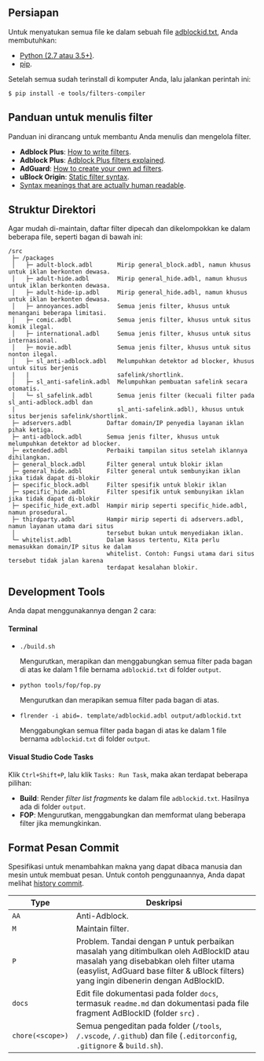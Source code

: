 ## Persiapan
Untuk menyatukan semua file ke dalam sebuah file [adblockid.txt](/output/adblockid.txt), Anda membutuhkan:

- [Python (2.7 atau 3.5+)](https://www.python.org/downloads/).
- [pip](https://pypi.org/project/pip/).

Setelah semua sudah terinstall di komputer Anda, lalu jalankan perintah ini:

`$ pip install -e tools/filters-compiler`



## Panduan untuk menulis filter

Panduan ini dirancang untuk membantu Anda menulis dan mengelola filter.

- **Adblock Plus**: [How to write filters](https://help.eyeo.com/en/adblockplus/how-to-write-filters).
- **Adblock Plus**: [Adblock Plus filters explained](https://adblockplus.org/filter-cheatsheet).
- **AdGuard**: [How to create your own ad filters](https://kb.adguard.com/en/general/how-to-create-your-own-ad-filters).
- **uBlock Origin**: [Static filter syntax](https://github.com/gorhill/uBlock/wiki/Static-filter-syntax).
- [Syntax meanings that are actually human readable](https://github.com/DandelionSprout/adfilt/blob/master/Wiki/SyntaxMeaningsThatAreActuallyHumanReadable.md).



## Struktur Direktori

Agar mudah di-maintain, daftar filter dipecah dan dikelompokkan ke dalam beberapa file, seperti bagan di bawah ini:

```
/src
 ├─ /packages
 │   ├─ adult-block.adbl       Mirip general_block.adbl, namun khusus untuk iklan berkonten dewasa.
 │   ├─ adult-hide.adbl        Mirip general_hide.adbl, namun khusus untuk iklan berkonten dewasa.
 │   ├─ adult-hide-ip.adbl     Mirip general_hide.adbl, namun khusus untuk iklan berkonten dewasa.
 │   ├─ annoyances.adbl        Semua jenis filter, khusus untuk menangani beberapa limitasi.
 │   ├─ comic.adbl             Semua jenis filter, khusus untuk situs komik ilegal.
 │   ├─ international.adbl     Semua jenis filter, khusus untuk situs internasional.
 │   ├─ movie.adbl             Semua jenis filter, khusus untuk situs nonton ilegal.
 │   ├─ sl_anti-adblock.adbl   Melumpuhkan detektor ad blocker, khusus untuk situs berjenis
 |   |                         safelink/shortlink.
 │   ├─ sl_anti-safelink.adbl  Melumpuhkan pembuatan safelink secara otomatis.
 │   └─ sl_safelink.adbl       Semua jenis filter (kecuali filter pada sl_anti-adblock.adbl dan
 |                             sl_anti-safelink.adbl), khusus untuk situs berjenis safelink/shortlink.
 ├─ adservers.adbl          Daftar domain/IP penyedia layanan iklan pihak ketiga.
 ├─ anti-adblock.adbl       Semua jenis filter, khusus untuk melumpuhkan detektor ad blocker.
 ├─ extended.adbl           Perbaiki tampilan situs setelah iklannya dihilangkan.
 ├─ general_block.adbl      Filter general untuk blokir iklan
 ├─ general_hide.adbl       Filter general untuk sembunyikan iklan jika tidak dapat di-blokir
 ├─ specific_block.adbl     Filter spesifik untuk blokir iklan
 ├─ specific_hide.adbl      Filter spesifik untuk sembunyikan iklan jika tidak dapat di-blokir
 ├─ specific_hide_ext.adbl  Hampir mirip seperti specific_hide.adbl, namun prosedural.
 ├─ thirdparty.adbl         Hampir mirip seperti di adservers.adbl, namun layanan utama dari situs
 │                          tersebut bukan untuk menyediakan iklan.
 └─ whitelist.adbl          Dalam kasus tertentu, Kita perlu memasukkan domain/IP situs ke dalam
                            whitelist. Contoh: Fungsi utama dari situs tersebut tidak jalan karena
                            terdapat kesalahan blokir.
```



## Development Tools

Anda dapat menggunakannya dengan 2 cara:
#### Terminal

- `./build.sh`

  Mengurutkan, merapikan dan menggabungkan semua filter pada bagan di atas ke dalam 1 file bernama `adblockid.txt` di folder `output`.

- `python tools/fop/fop.py`

  Mengurutkan dan merapikan semua filter pada bagan di atas.

- `flrender -i abid=. template/adblockid.adbl output/adblockid.txt`

  Menggabungkan semua filter pada bagan di atas ke dalam 1 file bernama `adblockid.txt` di folder `output`.


#### Visual Studio Code Tasks

Klik `Ctrl+Shift+P`, lalu klik `Tasks: Run Task`, maka akan terdapat beberapa pilihan:

- **Build**: Render _filter list fragments_ ke dalam file `adblockid.txt`. Hasilnya ada di folder `output`.
- **FOP**: Mengurutkan, menggabungkan dan memformat ulang beberapa  filter jika memungkinkan.



## Format Pesan Commit

Spesifikasi untuk menambahkan makna yang dapat dibaca manusia dan mesin untuk membuat pesan. Untuk contoh penggunaannya, Anda dapat melihat [history commit](https://github.com/realodix/AdBlockID/commits).

| Type   | Deskripsi |
| ------ | --------- |
| `AA`   | Anti-Adblock. |
| `M`    | Maintain filter. |
| `P`    | Problem. Tandai dengan `P` untuk perbaikan masalah yang ditimbulkan oleh AdBlockID atau masalah yang disebabkan oleh filter utama (easylist, AdGuard base filter & uBlock filters) yang ingin dibenerin dengan AdBlockID.|
| `docs` | Edit file dokumentasi pada folder `docs`, termasuk `readme.md` dan dokumentasi pada file fragment AdBlockID (folder `src`) . |
| `chore(<scope>)` | Semua pengeditan pada folder (`/tools`, `/.vscode`, `/.github`) dan file (`.editorconfig`, `.gitignore` & `build.sh`). |
